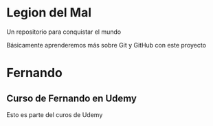 # Legion del Mal
Un repositorio para conquistar el mundo

Básicamente aprenderemos más sobre Git y GitHub con este proyecto


# Fernando


## Curso de Fernando en Udemy
Esto es parte del curos de Udemy